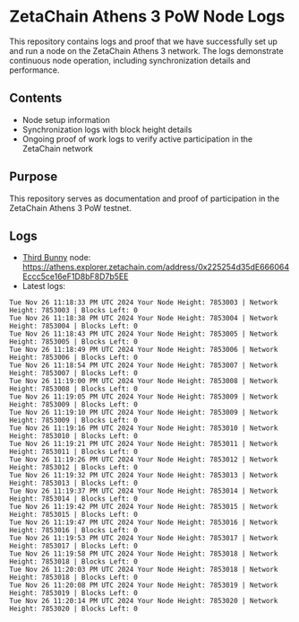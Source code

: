 # ZetaChain Athens 3 PoW Node Logs
This repository contains logs and proof that we have successfully set up and run a node on the ZetaChain Athens 3 network. The logs demonstrate continuous node operation, including synchronization details and performance.

## Contents
- Node setup information
- Synchronization logs with block height details
- Ongoing proof of work logs to verify active participation in the ZetaChain network

## Purpose
This repository serves as documentation and proof of participation in the ZetaChain Athens 3 PoW testnet.

## Logs

- [Third Bunny](https://thirdbunny.xyz/) node: https://athens.explorer.zetachain.com/address/0x225254d35dE666064Eccc5ce16eF1D8bF8D7b5EE
- Latest logs:
```
Tue Nov 26 11:18:33 PM UTC 2024 Your Node Height: 7853003 | Network Height: 7853003 | Blocks Left: 0
Tue Nov 26 11:18:38 PM UTC 2024 Your Node Height: 7853004 | Network Height: 7853004 | Blocks Left: 0
Tue Nov 26 11:18:43 PM UTC 2024 Your Node Height: 7853005 | Network Height: 7853005 | Blocks Left: 0
Tue Nov 26 11:18:49 PM UTC 2024 Your Node Height: 7853006 | Network Height: 7853006 | Blocks Left: 0
Tue Nov 26 11:18:54 PM UTC 2024 Your Node Height: 7853007 | Network Height: 7853007 | Blocks Left: 0
Tue Nov 26 11:19:00 PM UTC 2024 Your Node Height: 7853008 | Network Height: 7853008 | Blocks Left: 0
Tue Nov 26 11:19:05 PM UTC 2024 Your Node Height: 7853009 | Network Height: 7853009 | Blocks Left: 0
Tue Nov 26 11:19:10 PM UTC 2024 Your Node Height: 7853009 | Network Height: 7853009 | Blocks Left: 0
Tue Nov 26 11:19:16 PM UTC 2024 Your Node Height: 7853010 | Network Height: 7853010 | Blocks Left: 0
Tue Nov 26 11:19:21 PM UTC 2024 Your Node Height: 7853011 | Network Height: 7853011 | Blocks Left: 0
Tue Nov 26 11:19:26 PM UTC 2024 Your Node Height: 7853012 | Network Height: 7853012 | Blocks Left: 0
Tue Nov 26 11:19:32 PM UTC 2024 Your Node Height: 7853013 | Network Height: 7853013 | Blocks Left: 0
Tue Nov 26 11:19:37 PM UTC 2024 Your Node Height: 7853014 | Network Height: 7853014 | Blocks Left: 0
Tue Nov 26 11:19:42 PM UTC 2024 Your Node Height: 7853015 | Network Height: 7853015 | Blocks Left: 0
Tue Nov 26 11:19:47 PM UTC 2024 Your Node Height: 7853016 | Network Height: 7853016 | Blocks Left: 0
Tue Nov 26 11:19:53 PM UTC 2024 Your Node Height: 7853017 | Network Height: 7853017 | Blocks Left: 0
Tue Nov 26 11:19:58 PM UTC 2024 Your Node Height: 7853018 | Network Height: 7853018 | Blocks Left: 0
Tue Nov 26 11:20:03 PM UTC 2024 Your Node Height: 7853018 | Network Height: 7853018 | Blocks Left: 0
Tue Nov 26 11:20:08 PM UTC 2024 Your Node Height: 7853019 | Network Height: 7853019 | Blocks Left: 0
Tue Nov 26 11:20:14 PM UTC 2024 Your Node Height: 7853020 | Network Height: 7853020 | Blocks Left: 0
```

